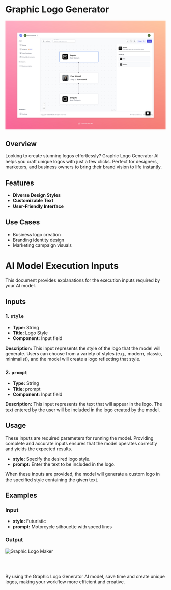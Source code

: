 # Graphic Logo Generator

<div align="center">
    <img src="images/graphic-logo-maker-full.jpeg" alt="Graphic Logo Generator">
</div>

## Overview
Looking to create stunning logos effortlessly? Graphic Logo Generator AI helps you craft unique logos with just a few clicks. Perfect for designers, marketers, and business owners to bring their brand vision to life instantly.

## Features
- **Diverse Design Styles**
- **Customizable Text**
- **User-Friendly Interface**

## Use Cases
- Business logo creation
- Branding identity design
- Marketing campaign visuals

# AI Model Execution Inputs

This document provides explanations for the execution inputs required by your AI model.

## Inputs

### 1. `style`
- **Type:** String
- **Title:** Logo Style
- **Component:** Input field

**Description:** This input represents the style of the logo that the model will generate. Users can choose from a variety of styles (e.g., modern, classic, minimalist), and the model will create a logo reflecting that style.

### 2. `prompt`
- **Type:** String
- **Title:** prompt
- **Component:** Input field

**Description:** This input represents the text that will appear in the logo. The text entered by the user will be included in the logo created by the model.

## Usage

These inputs are required parameters for running the model. Providing complete and accurate inputs ensures that the model operates correctly and yields the expected results.

- **style:** Specify the desired logo style.
- **prompt:** Enter the text to be included in the logo.

When these inputs are provided, the model will generate a custom logo in the specified style containing the given text.

## Examples

### Input
- **style:** Futuristic
- **prompt:** Motorcycle silhouette with speed lines

### Output
<img src="https://storage.googleapis.com/magicpoint/thumbs/graphic-logo-flow-thumb.webp" alt="Graphic Logo Maker" width="300">

<br><br>


By using the Graphic Logo Generator AI model, save time and create unique logos, making your workflow more efficient and creative.